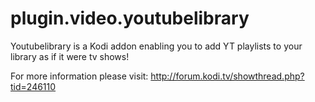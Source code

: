 # plugin.video.youtubelibrary

Youtubelibrary is a Kodi addon enabling you to add YT playlists to your library as if it were tv shows!

For more information please visit:
http://forum.kodi.tv/showthread.php?tid=246110
